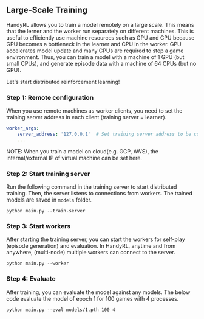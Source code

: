 ## Large-Scale Training

HandyRL allows you to train a model remotely on a large scale. This means that the lerner and the worker run separately on different machines. This is useful to efficiently use machine resources such as GPU and CPU because GPU becomes a bottleneck in the learner and CPU in the worker. GPU accelerates model update and many CPUs are required to step a game environment. Thus, you can train a model with a machine of 1 GPU (but small CPUs), and generate episode data with a machine of 64 CPUs (but no GPU).

Let's start distributed reinforcement learning!


### Step 1: Remote configuration

When you use remote machines as worker clients, you need to set the training server address in each client (training server = learner). 


```yaml
worker_args:
    server_address: '127.0.0.1'  # Set training server address to be connected from worker
    ...
```


NOTE: When you train a model on cloud(e.g. GCP, AWS), the internal/external IP of virtual machine can be set here.


### Step 2: Start training server

Run the following command in the training server to start distributed training. Then, the server listens to connections from workers. The trained models are saved in `models` folder.

```
python main.py --train-server
```


### Step 3: Start workers

After starting the training server, you can start the workers for self-play (episode generation) and evaluation. In HandyRL, anytime and from anywhere, (multi-node) multiple workers can connect to the server.


```
python main.py --worker
```


### Step 4: Evaluate

After training, you can evaluate the model against any models. The below code evaluate the model of epoch 1 for 100 games with 4 processes.


```
python main.py --eval models/1.pth 100 4
```